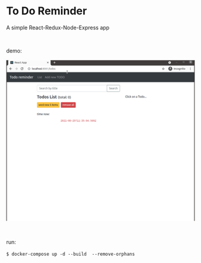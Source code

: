 # To Do Reminder<br>

A simple React-Redux-Node-Express app

<br>

demo:<br><br>
<img src="demo.gif" >

<br>

run:<br>

`$ docker-compose up -d --build  --remove-orphans`